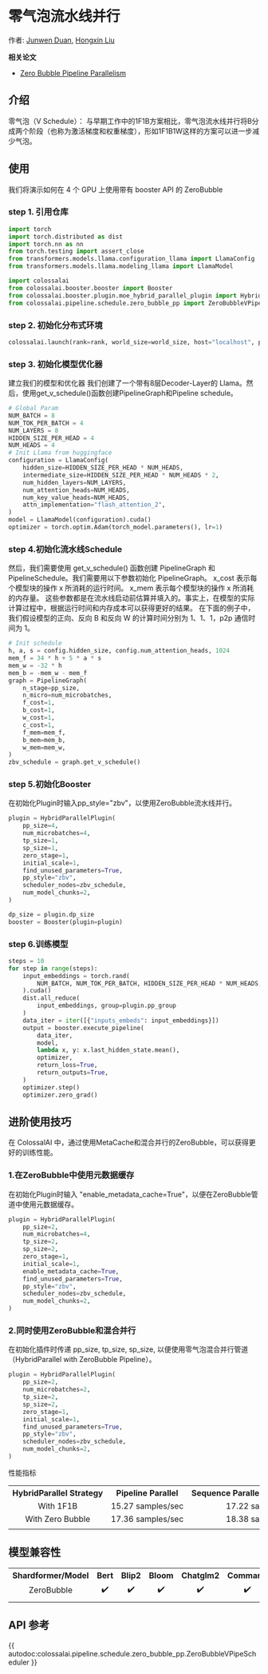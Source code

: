 # 零气泡流水线并行
作者: [Junwen Duan](https://github.com/duanjunwen), [Hongxin Liu](https://github.com/ver217)

**相关论文**
- [Zero Bubble Pipeline Parallelism](https://arxiv.org/abs/2401.10241)

## 介绍
零气泡（V Schedule）：
与早期工作中的1F1B方案相比，零气泡流水线并行将B分成两个阶段（也称为激活梯度和权重梯度），形如1F1B1W这样的方案可以进一步减少气泡。

## 使用
我们将演示如何在 4 个 GPU 上使用带有 booster API 的 ZeroBubble

### step 1. 引用仓库
```python
import torch
import torch.distributed as dist
import torch.nn as nn
from torch.testing import assert_close
from transformers.models.llama.configuration_llama import LlamaConfig
from transformers.models.llama.modeling_llama import LlamaModel

import colossalai
from colossalai.booster.booster import Booster
from colossalai.booster.plugin.moe_hybrid_parallel_plugin import HybridParallelPlugin
from colossalai.pipeline.schedule.zero_bubble_pp import ZeroBubbleVPipeScheduler
```

### step 2. 初始化分布式环境
```python
colossalai.launch(rank=rank, world_size=world_size, host="localhost", port=port, backend="nccl")
```

### step 3. 初始化模型优化器
建立我们的模型和优化器 我们创建了一个带有8层Decoder-Layer的 Llama。然后，使用get_v_schedule()函数创建PipelineGraph和Pipeline schedule。

```python
# Global Param
NUM_BATCH = 8
NUM_TOK_PER_BATCH = 4
NUM_LAYERS = 8
HIDDEN_SIZE_PER_HEAD = 4
NUM_HEADS = 4
# Init Llama from huggingface
configuration = LlamaConfig(
    hidden_size=HIDDEN_SIZE_PER_HEAD * NUM_HEADS,
    intermediate_size=HIDDEN_SIZE_PER_HEAD * NUM_HEADS * 2,
    num_hidden_layers=NUM_LAYERS,
    num_attention_heads=NUM_HEADS,
    num_key_value_heads=NUM_HEADS,
    attn_implementation="flash_attention_2",
)
model = LlamaModel(configuration).cuda()
optimizer = torch.optim.Adam(torch_model.parameters(), lr=1)
```
### step 4.初始化流水线Schedule
然后，我们需要使用 get_v_schedule() 函数创建 PipelineGraph 和 PipelineSchedule。我们需要用以下参数初始化 PipelineGraph。
x_cost 表示每个模型块的操作 x 所消耗的运行时间。
x_mem 表示每个模型块的操作 x 所消耗的内存量。
这些参数都是在流水线启动前估算并填入的。事实上，在模型的实际计算过程中，根据运行时间和内存成本可以获得更好的结果。
在下面的例子中，我们假设模型的正向、反向 B 和反向 W 的计算时间分别为 1、1、1，p2p 通信时间为 1。
```python
# Init schedule
h, a, s = config.hidden_size, config.num_attention_heads, 1024
mem_f = 34 * h + 5 * a * s
mem_w = -32 * h
mem_b = -mem_w - mem_f
graph = PipelineGraph(
    n_stage=pp_size,
    n_micro=num_microbatches,
    f_cost=1,
    b_cost=1,
    w_cost=1,
    c_cost=1,
    f_mem=mem_f,
    b_mem=mem_b,
    w_mem=mem_w,
)
zbv_schedule = graph.get_v_schedule()
```

### step 5.初始化Booster
在初始化Plugin时输入pp_style="zbv"，以使用ZeroBubble流水线并行。
```python
plugin = HybridParallelPlugin(
    pp_size=4,
    num_microbatches=4,
    tp_size=1,
    sp_size=1,
    zero_stage=1,
    initial_scale=1,
    find_unused_parameters=True,
    pp_style="zbv",
    scheduler_nodes=zbv_schedule,
    num_model_chunks=2,
)

dp_size = plugin.dp_size
booster = Booster(plugin=plugin)
```

### step 6.训练模型
```python
steps = 10
for step in range(steps):
    input_embeddings = torch.rand(
        NUM_BATCH, NUM_TOK_PER_BATCH, HIDDEN_SIZE_PER_HEAD * NUM_HEADS, requires_grad=True
    ).cuda()
    dist.all_reduce(
        input_embeddings, group=plugin.pp_group
    )
    data_iter = iter([{"inputs_embeds": input_embeddings}])
    output = booster.execute_pipeline(
        data_iter,
        model,
        lambda x, y: x.last_hidden_state.mean(),
        optimizer,
        return_loss=True,
        return_outputs=True,
    )
    optimizer.step()
    optimizer.zero_grad()
```

## 进阶使用技巧
在 ColossalAI 中，通过使用MetaCache和混合并行的ZeroBubble，可以获得更好的训练性能。

### 1.在ZeroBubble中使用元数据缓存
在初始化Plugin时输入 "enable_metadata_cache=True"，以便在ZeroBubble管道中使用元数据缓存。
```python
plugin = HybridParallelPlugin(
    pp_size=2,
    num_microbatches=4,
    tp_size=2,
    sp_size=2,
    zero_stage=1,
    initial_scale=1,
    enable_metadata_cache=True,
    find_unused_parameters=True,
    pp_style="zbv",
    scheduler_nodes=zbv_schedule,
    num_model_chunks=2,
)
```

### 2.同时使用ZeroBubble和混合并行
在初始化插件时传递 pp_size, tp_size, sp_size, 以便使用零气泡混合并行管道（HybridParallel with ZeroBubble Pipeline）。
```python
plugin = HybridParallelPlugin(
    pp_size=2,
    num_microbatches=2,
    tp_size=2,
    sp_size=2,
    zero_stage=1,
    initial_scale=1,
    find_unused_parameters=True,
    pp_style="zbv",
    scheduler_nodes=zbv_schedule,
    num_model_chunks=2,
)
```
性能指标
<table>
  <tr>
    <th nowrap="nowrap">HybridParallel Strategy</th>
    <th nowrap="nowrap" align="center">Pipeline Parallel</th>
    <th nowrap="nowrap" align="center">Sequence Parallel + Pipeline Parallel</th>
    <th nowrap="nowrap" align="center">Data Parallel + Pipeline Parallel</th>
  </tr>
<tr>
    <td nowrap="nowrap" align="center" title="1F1B">With 1F1B</td>
    <td nowrap="nowrap" align="center">15.27 samples/sec</td>
    <td nowrap="nowrap" align="center">17.22 samples/sec</td>
    <td nowrap="nowrap" align="center">14.06 samples/sec</td>
  </tr>
  <tr>
    <td nowrap="nowrap" align="center" title="Zero Bubble">With Zero Bubble</td>
    <td nowrap="nowrap" align="center">17.36 samples/sec</td>
    <td nowrap="nowrap" align="center">18.38 samples/sec</td>
    <td nowrap="nowrap" align="center">14.44 samples/sec</td>
  </tr>
  <tr>
    <td colspan="39"></td>
  </tr>
</table>

## 模型兼容性
<table>
  <tr>
    <th nowrap="nowrap">Shardformer/Model</th>
    <th nowrap="nowrap" align="center">Bert</th>
    <th nowrap="nowrap" align="center">Blip2</th>
    <th nowrap="nowrap" align="center">Bloom</th>
    <th nowrap="nowrap" align="center">Chatglm2</th>
    <th nowrap="nowrap" align="center">Command</th>
    <th nowrap="nowrap" align="center">Deepseek</th>
    <th nowrap="nowrap" align="center">Falcon</th>
    <th nowrap="nowrap" align="center">GPT2</th>
    <th nowrap="nowrap" align="center">Gptj</th>
    <th nowrap="nowrap" align="center">Llama</th>
    <th nowrap="nowrap" align="center">Mistral</th>
    <th nowrap="nowrap" align="center">Opt</th>
    <th nowrap="nowrap" align="center">Qwen2</th>
    <th nowrap="nowrap" align="center">Sam</th>
    <th nowrap="nowrap" align="center">T5</th>
    <th nowrap="nowrap" align="center">Vit</th>
    <th nowrap="nowrap" align="center">Whisper</th>
  </tr>
  <tr>
    <td nowrap="nowrap" align="center" title="ZeroBubble">ZeroBubble</td>
    <td nowrap="nowrap" align="center">✔️</td>
    <td nowrap="nowrap" align="center">✔️</td>
    <td nowrap="nowrap" align="center">✔️</td>
    <td nowrap="nowrap" align="center">✔️</td>
    <td nowrap="nowrap" align="center">✔️</td>
    <td nowrap="nowrap" align="center">✔️</td>
    <td nowrap="nowrap" align="center">✔️</td>
    <td nowrap="nowrap" align="center">✔️</td>
    <td nowrap="nowrap" align="center">✔️</td>
    <td nowrap="nowrap" align="center">✔️</td>
    <td nowrap="nowrap" align="center">✔️</td>
    <td nowrap="nowrap" align="center">✔️</td>
    <td nowrap="nowrap" align="center">✔️</td>
    <td nowrap="nowrap" align="center">✔️</td>
    <td nowrap="nowrap" align="center">✔️</td>
    <td nowrap="nowrap" align="center">✔️</td>
    <td nowrap="nowrap" align="center">✔️</td>
  </tr>
  <tr>
    <td colspan="39"></td>
  </tr>
</table>

## API 参考
{{ autodoc:colossalai.pipeline.schedule.zero_bubble_pp.ZeroBubbleVPipeScheduler }}

<!-- doc-test-command: python -m pytest -s tests/test_pipeline/test_schedule/test_zerobubble_pp.py  -->
